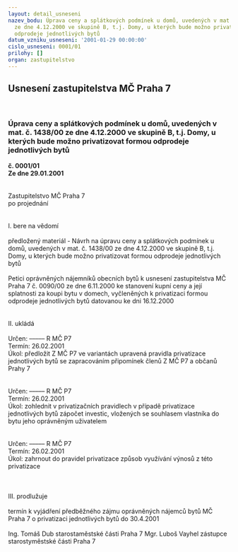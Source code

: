 ```yaml
---
layout: detail_usneseni
nazev_bodu: Úprava ceny a splátkových podmínek u domů, uvedených v mat. č. 1438/00
  ze dne 4.12.2000 ve skupině B, t.j. Domy, u kterých bude možno privatizovat formou
  odprodeje jednotlivých bytů
datum_vzniku_usneseni: '2001-01-29 00:00:00'
cislo_usneseni: 0001/01
prilohy: []
organ: zastupitelstvo
---
```

<div id="ucUsn_pList" class="usn">
	<span><h2>Usnesení zastupitelstva MČ Praha 7 </h2>
<br></span><div class="standBody">
<span><h3>Úprava ceny a splátkových podmínek u domů, uvedených v mat. č. 1438/00 ze dne 4.12.2000 ve skupině B, t.j. Domy, u kterých bude možno privatizovat formou odprodeje jednotlivých bytů</h3></span><div class="center">
		<strong>č. 0001/01</strong><br>
	</div>
<div class="center">
		<strong>Ze dne 29.01.2001</strong><br><br>
	</div> <br>Zastupitelstvo MČ Praha 7<br>po projednání<br><br><br>I.	bere na vědomí<br><br> předložený materiál - Návrh na úpravu ceny a splátkových podmínek u domů, uvedených v mat. č. 1438/00 ze dne 4.12.2000 ve skupině B, t.j. Domy, u kterých bude možno privatizovat formou odprodeje jednotlivých bytů<br><br>Petici oprávněných nájemníků obecních bytů k usnesení zastupitelstva MČ Praha 7 č. 0090/00 ze dne 6.11.2000 ke stanovení kupní ceny a její splatnosti za koupi bytu v domech, vyčleněných k privatizaci formou odprodeje jednotlivých bytů datovanou ke dni 16.12.2000<br><br><br>II.	ukládá <br><br> Určen:	–––––	R MČ P7<br>Termín: 26.02.2001<br>Úkol:	předložit Z MČ P7 ve variantách upravená pravidla privatizace jednotlivých bytů se zapracováním připomínek členů Z MČ P7 a občanů Prahy 7<br> <br><br> Určen:	–––––	R MČ P7<br>Termín: 26.02.2001<br>Úkol:	zohlednit v privatizačních pravidlech v případě privatizace jednotlivých bytů zápočet investic, vložených se souhlasem vlastníka do bytu jeho oprávněným uživatelem<br> <br><br> Určen:	–––––	R MČ P7<br>Termín: 26.02.2001<br>Úkol:	zahrnout do pravidel privatizace způsob využívání výnosů z této privatizace<br> <br><br><br>III.	prodlužuje<br><br>termín k vyjádření předběžného zájmu oprávněných nájemců bytů MČ Praha 7 o privatizaci jednotlivých bytů do 30.4.2001<br>  	 <br>Ing. Tomáš Dub starostaměstské části Praha 7	Mgr. Luboš Vayhel zástupce starostyměstské části Praha 7<br>	<br><br><br>
</div>
</div>